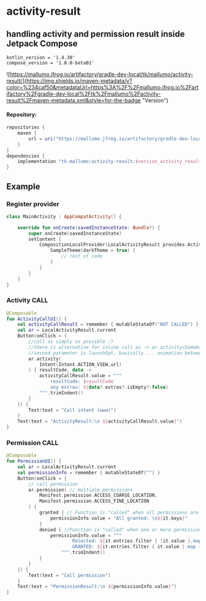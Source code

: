 # activity-result

## handling activity and permission result inside Jetpack Compose

```
kotlin_version = '1.4.30'
compose_version = '1.0.0-beta01'
```

![https://mallumo.jfrog.io/artifactory/gradle-dev-local/tk/mallumo/activity-result/](https://img.shields.io/maven-metadata/v?color=%234caf50&metadataUrl=https%3A%2F%2Fmallumo.jfrog.io%2Fartifactory%2Fgradle-dev-local%2Ftk%2Fmallumo%2Factivity-result%2Fmaven-metadata.xml&style=for-the-badge "Version")

#### Repository:

```groovy
repositories {
    maven {
        url = uri("https://mallumo.jfrog.io/artifactory/gradle-dev-local")
    }
}
dependencies {
    implementation "tk.mallumo:activity-result:$version_activity_result"
}
```

## Example

### Register provider

```kotlin
class MainActivity : AppCompatActivity() {

    override fun onCreate(savedInstanceState: Bundle?) {
        super.onCreate(savedInstanceState)
        setContent {
            CompositionLocalProvider(LocalActivityResult provides ActivityResult.get()) {
                SampleTheme(darkTheme = true) {
                    // rest of code
                }
            }
        }
    }
}
```

### Activity CALL

```kotlin
@Composable
fun ActivityCallUI() {
    val activityCallResult = remember { mutableStateOf("NOT CALLED") }
    val ar = LocalActivityResult.current
    Button(onClick = {
        //call as simply as possible :)
        //there is alternative for inline call as -> ar.activity<SomeActivity>()
        //second parameter is launchOpt, basically ... animation between activities
        ar.activity(
            Intent(Intent.ACTION_VIEW,url)
        ) { resultCode, data ->
            activityCallResult.value = """
                resultCode: $resultCode
                any extras: ${data?.extras?.isEmpty?:false}
            """.trimIndent()
        }
    }) {
        Text(text = "Call intent (www)")
    }
    Text(text = "ActivityResult:\n ${activityCallResult.value}")
}
```

### Permission CALL

```kotlin
@Composable
fun PermissionUI() {
    val ar = LocalActivityResult.current
    val permissionInfo = remember { mutableStateOf("") }
    Button(onClick = {
        // call permission
        ar.permission( // multiple permissions
            Manifest.permission.ACCESS_COARSE_LOCATION,
            Manifest.permission.ACCESS_FINE_LOCATION
        ) {
            granted { // Function is "called" when all permissions are granted
                permissionInfo.value = "All granted: \n${it.keys}"
            }
            denied { //Function is "called" when one or more permissions are denied
                permissionInfo.value = """
                        Relected: ${it.entries.filter { !it.value }.map { it.key }}
                        GRANTED: ${it.entries.filter { it.value }.map { it.key }}
                    """.trimIndent()
            }
        }
    }) {
        Text(text = "Call permission")
    }
    Text(text = "PermissionResult:\n ${permissionInfo.value}")
}
```